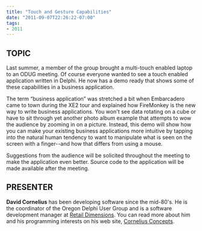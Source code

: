 ```yaml
---
title: "Touch and Gesture Capabilities"
date: "2011-09-07T22:26:22-07:00"
tags:
- 2011
---
```


## TOPIC ##

Last summer, a member of the group brought a multi-touch enabled laptop to an ODUG meeting.  Of course everyone wanted to see a touch enabled application written in Delphi.  He now has a demo ready that shows some of these capabilities in a business application.  

The term “business application” was stretched a bit when Embarcadero came to town during the XE2 tour and explained how FireMonkey is the new way to write business applications.  You won't see data rotating on a cube or have to sit through yet another photo album example that attempts to wow the audience by zooming in on a picture.  Instead, this demo will show how you can make your existing business applications more intuitive by tapping into the natural human tendency to want to manipulate what is seen on the screen with a finger--and how that differs from using a mouse.

Suggestions from the audience will be solicited throughout the meeting to make the application even better.  Source code to the application will be made available after the meeting.

## PRESENTER ##

**David Cornelius** has been developing software since the mid-80's. He is the coordinator of the Oregon Delphi User Group and is a software development manager at [Retail Dimensions](http://retaildimensions.com). You can read more about him and his programming interests on his web site, [Cornelius Concepts](http://corneliusconcepts.com).
